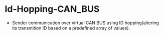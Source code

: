 # Id-Hopping-CAN_BUS

* Sender communication over virtual CAN BUS  using ID hopping(altering its transmition ID based on a predefined array of values).
